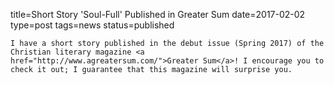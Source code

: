 title=Short Story 'Soul-Full' Published in Greater Sum
date=2017-02-02
type=post
tags=news
status=published
~~~~~~
I have a short story published in the debut issue (Spring 2017) of the Christian literary magazine <a href="http://www.agreatersum.com/">Greater Sum</a>! I encourage you to check it out; I guarantee that this magazine will surprise you.